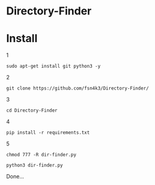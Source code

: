 # Directory-Finder

# Install

1
```
sudo apt-get install git python3 -y
```
2
```
git clone https://github.com/fsn4k3/Directory-Finder/
```
3
```
cd Directory-Finder
```
4
```
pip install -r requirements.txt
```
5
```
chmod 777 -R dir-finder.py
```
```
python3 dir-finder.py 
```

Done...
